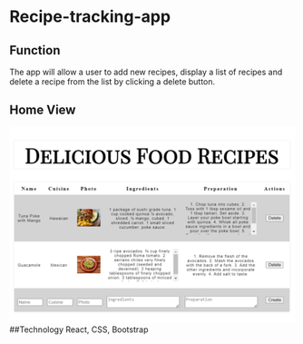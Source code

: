 # Recipe-tracking-app

## Function
The app will allow a user to add new recipes, display a list of recipes and delete a recipe from the list by clicking a delete button.

## Home View
![app view](./RecipeApp.png)
##Technology
React, CSS, Bootstrap
